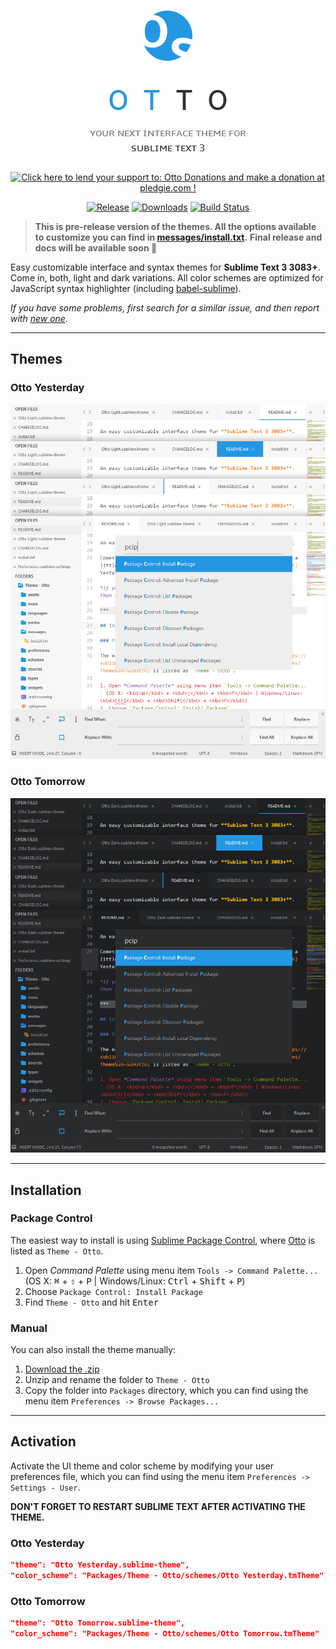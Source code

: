 <p align="center">
  <img src="media/logo.png" alt="Otto, your next interface theme for Sublime Text 3">
</p>

<p align="center">
  <a href="https://pledgie.com/campaigns/31119"><img alt="Click here to lend your support to: Otto Donations and make a donation at pledgie.com !" src="https://pledgie.com/campaigns/31119.png?skin_name=chrome" border="0" ></a>
</p>

<p align="center">
  <a href="https://github.com/oivva/otto/releases"><img src="https://img.shields.io/github/release/oivva/otto.svg?style=flat-square" alt="Release"></a>
  <a href="https://packagecontrol.io/packages/Theme%20-%20Otto"><img src="https://img.shields.io/packagecontrol/dt/Theme%20-%20Otto.svg?style=flat-square" alt="Downloads"></a>
  <a href="https://travis-ci.org/oivva/otto"><img src="https://img.shields.io/travis/oivva/otto.svg?style=flat-square" alt="Build Status"></a>
</p>

> **This is pre-release version of the themes. All the options available to customize you can find in [messages/install.txt](messages/install.txt).**
> **Final release and docs will be available soon 🙏**

Easy customizable interface and syntax themes for **Sublime Text 3 3083+**. Come in, both, light and dark variations. All color schemes are optimized for JavaScript syntax highlighter (including [babel-sublime](https://github.com/babel/babel-sublime)).

*If you have some problems, first search for a similar issue, and then report with [new one](https://github.com/oivva/otto/issues).*

***

## Themes

### Otto Yesterday

![Otto Yesterday](media/otto_yesterday.png)

### Otto Tomorrow

![Otto Tomorrow](media/otto_tomorrow.png)

***

## Installation

### Package Control

The easiest way to install is using [Sublime Package Control](https://sublime.wbond.net), where [Otto](https://packagecontrol.io/packages/Theme%20-%20Otto) is listed as `Theme - Otto`.

1. Open *Command Palette* using menu item `Tools -> Command Palette...` (OS X: <kbd>⌘</kbd> + <kbd>⇧</kbd> + <kbd>P</kbd> | Windows/Linux: <kbd>Ctrl</kbd> + <kbd>Shift</kbd> + <kbd>P</kbd>)
2. Choose `Package Control: Install Package`
3. Find `Theme - Otto` and hit <kbd>Enter</kbd>


### Manual

You can also install the theme manually:

1. [Download the .zip](https://github.com/oivva/otto/releases)
2. Unzip and rename the folder to `Theme - Otto`
3. Copy the folder into `Packages` directory, which you can find using the menu item `Preferences -> Browse Packages...`

***

## Activation

Activate the UI theme and color scheme by modifying your user preferences file, which you can find using the menu item `Preferences -> Settings - User`.

**DON'T FORGET TO RESTART SUBLIME TEXT AFTER ACTIVATING THE THEME.**

### Otto Yesterday

```json
"theme": "Otto Yesterday.sublime-theme",
"color_scheme": "Packages/Theme - Otto/schemes/Otto Yesterday.tmTheme",
```

### Otto Tomorrow

```json
"theme": "Otto Tomorrow.sublime-theme",
"color_scheme": "Packages/Theme - Otto/schemes/Otto Tomorrow.tmTheme"
```
